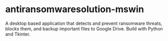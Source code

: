 # antiransomwaresolution-mswin
A desktop based application that detects and prevent ransomware threats, blocks them, and backup important files to Google Drive. Build with Python and Tkinter.
